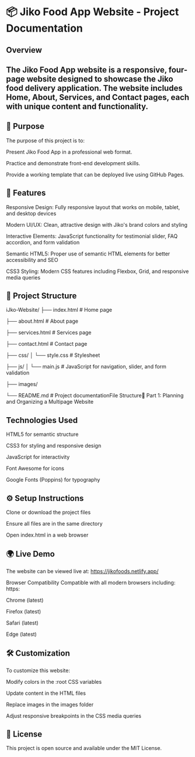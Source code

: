 # 📦 Jiko Food App Website - Project Documentation

## Overview
The Jiko Food App website is a responsive, four-page website designed to showcase the Jiko food delivery application. The website includes Home, About, Services, and Contact pages, each with unique content and functionality. 
---

## 🎯 Purpose

The purpose of this project is to:

Present Jiko Food App in a professional web format.

Practice and demonstrate front-end development skills.

Provide a working template that can be deployed live using GitHub Pages.


## 🌟 Features

Responsive Design: Fully responsive layout that works on mobile, tablet, and desktop devices

Modern UI/UX: Clean, attractive design with Jiko's brand colors and styling

Interactive Elements: JavaScript functionality for testimonial slider, FAQ accordion, and form validation

Semantic HTML5: Proper use of semantic HTML elements for better accessibility and SEO

CSS3 Styling: Modern CSS features including Flexbox, Grid, and responsive media queries

## 📂 Project Structure

iJko-Website/
├── index.html       # Home page

├── about.html       # About page

├── services.html    # Services page

├── contact.html     # Contact page

├── css/
│   └── style.css    # Stylesheet

├── js/
│   └── main.js      # JavaScript for navigation, slider, and form validation

├── images/

└── README.md        # Project documentationFile Structure🎯 Part 1: Planning and Organizing a Multipage Website

## Technologies Used
HTML5 for semantic structure

CSS3 for styling and responsive design

JavaScript for interactivity

Font Awesome for icons

Google Fonts (Poppins) for typography

## ⚙️ Setup Instructions
Clone or download the project files

Ensure all files are in the same directory

Open index.html in a web browser

## 🌍 Live Demo
The website can be viewed live at: https://jikofoods.netlify.app/

Browser Compatibility
Compatible with all modern browsers including: https:

Chrome (latest)

Firefox (latest)

Safari (latest)

Edge (latest)

## 🛠️  Customization
To customize this website:

Modify colors in the :root CSS variables

Update content in the HTML files

Replace images in the images folder

Adjust responsive breakpoints in the CSS media queries

## 📜 License
This project is open source and available under the MIT License.




